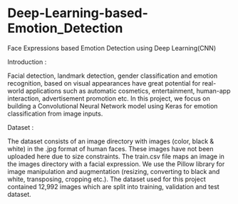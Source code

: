 # Deep-Learning-based-Emotion_Detection

Face Expressions based Emotion Detection using Deep Learning(CNN)

Introduction :

Facial detection, landmark detection, gender classification and emotion recognition, based on visual appearances have great potential for real-world applications such as automatic cosmetics, entertainment, human-app interaction, advertisement promotion etc. In this project, we focus on building a Convolutional Neural Network model using Keras for emotion classification from image inputs.

Dataset : 

The dataset consists of an image directory with images (color, black & white) in the .jpg format of human faces. These images have not been uploaded here due to size constraints. The train.csv file maps an image in the images directory with a facial expression. We use the Pillow library for image manipulation and augmentation (resizing, converting to black and white, transposing, cropping etc.). The dataset used for this project contained 12,992 images which are split into training, validation and test dataset.

